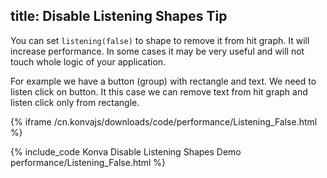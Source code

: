 title: Disable Listening Shapes Tip
---

You can set `listening(false)` to shape to remove it from hit graph. It will increase performance.
In some cases it may be very useful and will not touch whole logic of your application.

For example we have a button (group) with rectangle and text. We need to listen click on button.
It this case we can remove text from hit graph and listen click only from rectangle.

{% iframe /cn.konvajs/downloads/code/performance/Listening_False.html %}

{% include_code Konva Disable Listening Shapes Demo performance/Listening_False.html %}
